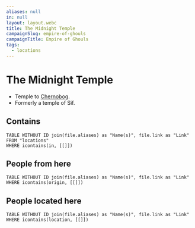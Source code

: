 ```yaml
---
aliases: null
in: null
layout: layout.webc
title: The Midnight Temple
campaignSlug: empire-of-ghouls
campaignTitle: Empire of Ghouls
tags:
  - locations
---
```

# The Midnight Temple

- Temple to [Chernobog](other/chernobog.md).
- Formerly a temple of Sif.

## Contains
```dataview
TABLE WITHOUT ID join(file.aliases) as "Name(s)", file.link as "Link"
FROM "locations"
WHERE icontains(in, [[]])
```

## People from here

```dataview
TABLE WITHOUT ID join(file.aliases) as "Name(s)", file.link as "Link"
WHERE icontains(origin, [[]])
```

## People located here

```dataview
TABLE WITHOUT ID join(file.aliases) as "Name(s)", file.link as "Link"
WHERE icontains(location, [[]])
```
